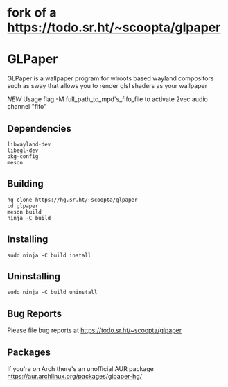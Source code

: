 # fork of a https://todo.sr.ht/~scoopta/glpaper

# GLPaper
GLPaper is a wallpaper program for wlroots based wayland compositors such as sway that allows you to render glsl shaders as your wallpaper

*NEW* Usage flag -M full_path_to_mpd's_fifo_file to activate 2vec audio channel "fifo"

## Dependencies
	libwayland-dev
	libegl-dev
	pkg-config
	meson
## Building
	hg clone https://hg.sr.ht/~scoopta/glpaper
	cd glpaper
	meson build
	ninja -C build
## Installing
	sudo ninja -C build install
## Uninstalling
	sudo ninja -C build uninstall
## Bug Reports
Please file bug reports at https://todo.sr.ht/~scoopta/glpaper
## Packages
If you're on Arch there's an unofficial AUR package https://aur.archlinux.org/packages/glpaper-hg/
